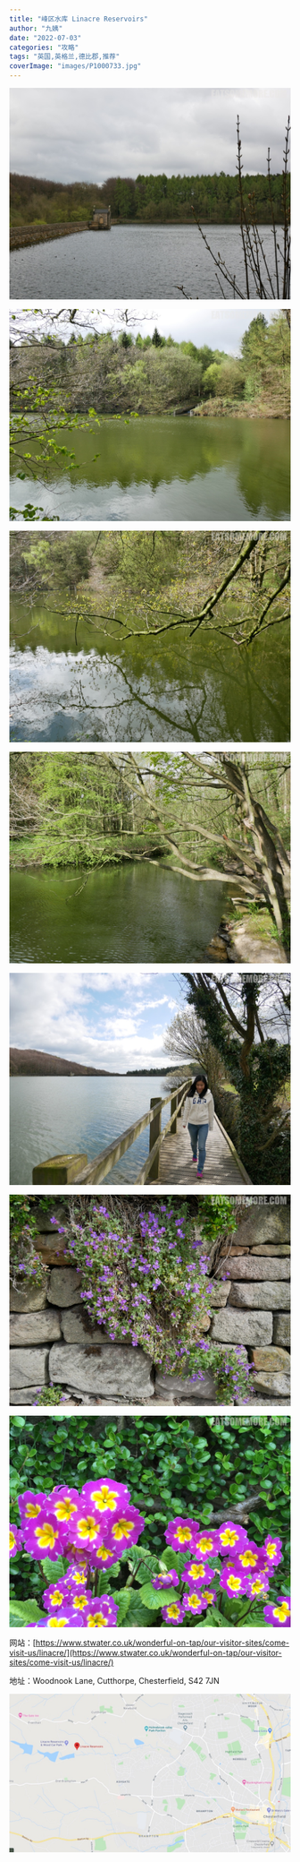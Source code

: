 ```yaml
---
title: "峰区水库 Linacre Reservoirs"
author: "九姨"
date: "2022-07-03"
categories: "攻略"
tags: "英国,英格兰,德比郡,推荐"
coverImage: "images/P1000733.jpg"
---
```


>

![Linacre Reservoirs](images/P1000616.jpg)

>

![Linacre Reservoirs](images/P1000633.jpg)

>

![Linacre Reservoirs](images/P1000636.jpg)

>

![Linacre Reservoirs](images/P1000640.jpg)

>

![Linacre Reservoirs](images/P1000733.jpg)

>

![Linacre Reservoirs](images/P1000767.jpg)

>

![Linacre Reservoirs](images/IMG_20170413_122846.jpg)


网站：[https://www.stwater.co.uk/wonderful-on-tap/our-visitor-sites/come-visit-us/linacre/](https://www.stwater.co.uk/wonderful-on-tap/our-visitor-sites/come-visit-us/linacre/)

地址：Woodnook Lane, Cutthorpe, Chesterfield, S42 7JN

![Linacre Reservoirs](images/linacre.jpg)